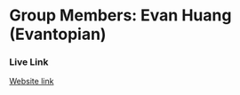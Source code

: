 # Group Members: Evan Huang (Evantopian)

### Live Link
[Website link](https://evantopian.github.io/Assignment-3-WebDev/)

